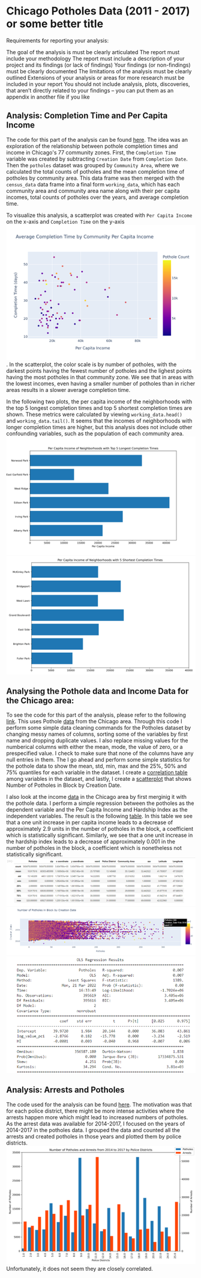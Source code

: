 # Chicago Potholes Data (2011 - 2017) or some better title
Requirements for reporting your analysis:

The goal of the analysis is must be clearly articulated
The report must include your methodology
The report must include a description of your project and its findings (or lack of findings)
Your findings (or non-findings) must be clearly documented
The limitations of the analysis must be clearly outlined
Extensions of your analysis or areas for more research must be included in your report
You should not include analysis, plots, discoveries, that aren’t directly related to your findings – you can put them as an appendix in another file if you like

## Analysis: Completion Time and Per Capita Income
The code for this part of the analysis can be found [here](code/census-pot.ipynb).
The idea was an exploration of the relationship between pothole completion times and income in Chicago's 77 community zones. First, the `Completion Time` variable was created by subtracting `Creation Date` from `Completion Date`. Then the `potholes` dataset was grouped by `Community Area`, where we calculated the total counts of potholes and the mean completion time of potholes by community area. This data frame was then merged with the `census_data` data frame into a final form `working_data`, which has each community area and community area name along with their per capita incomes, total counts of potholes over the years, and average completion time.

To visualize this analysis, a scatterplot was created with `Per Capita Income` on the x-axis and `Completion Time` on the y-axis ![Plot 1](artifacts/income_scatter.png).
In the scatterplot, the color scale is by number of potholes, with the darkest points having the fewest number of potholes and the lighest points having the most potholes in that community zone. We see that in areas with the lowest incomes, even having a smaller number of potholes than in richer areas results in a slower average completion time.

In the following two plots, the per capita income of the neighborhoods with the top 5 longest completion times and top 5 shortest completion times are shown. These metrics were calculated by viewing `working_data.head() ` and `working_data.tail()`. It seems that the incomes of neighborhoods with longer completion times are higher, but this analysis does not include other confounding variables, such as the population of each community area. 
![Plot 2](artifacts/top_5.png)
![Plot 3](artifacts/bottom_5.png)

## Analysing the Pothole data and Income Data for the Chicago area: 
To see the code for this part of the analysis, please refer to the following [link](Data_Cleaning/pothole_data/Pothole_data.ipynb). This uses Pothole [data](data/potholes_1.csv) from the Chicago area.
Through this code I perform some simple data cleaning commands for the Potholes dataset by changing messy names of columns, sorting some of the variables by first name and dropping duplicate values. I also replace missing values for the numberical columns with either the mean, mode, the value of zero, or a prespecified value. I check to make sure that none of the columns have any null entries in them. The I go ahead and perform some simple statistics for the pothole data to show the mean, std, min, max and the 25%, 50% and 75% quantiles for each variable in the dataset. I create a [correlation table](artifacts/PotholeData_statistics.png) among variables in the dataset, and lastly, I create a [scatterplot](artifacts/Scatter_plot.png) that shows Number of Potholes in Block by Creation Date. 

I also look at the income [data](data/chicago_census_data.csv) in the Chicago area by first merginig it with the pothole data. I perform a simple regression between the potholes as the dependent variable and the Per Capita Income and Hardship Index as the independent variables. The result is the following [table](artifacts/pothole_income_regression.png). In this table we see that a one unit increase in per capita income leads to a decrease of approximately 2.9 units in the number of potholes in the block, a coefficient which is statistically significant. Similarly, we see that a one unit increase in the hardship index leads to a decrease of approximately 0.001 in the number of potholes in the block, a coefficient which is nonetheless not statistically significant.
![Plot 4](artifacts/PotholeData_statistics.png)
![Plot 5](artifacts/Scatter_plot.png)
![Plot 6](artifacts/pothole_income_regression.png)

## Analysis: Arrests and Potholes
The code used for the analysis can be found [here](code/arrestdata.ipynb).
The motivation was that for each police district, there might be more intense activities where the arrests happen more which might lead to increased numbers of potholes. As the arrest data was available for 2014-2017, I focused on the years of 2014-2017 in the potholes data. I grouped the data and counted all the arrests and created potholes in those years and plotted them by police districts.
![Plot 7](artifacts/arrests_and_potholes.png)
Unfortunately, it does not seem they are closely correlated.
